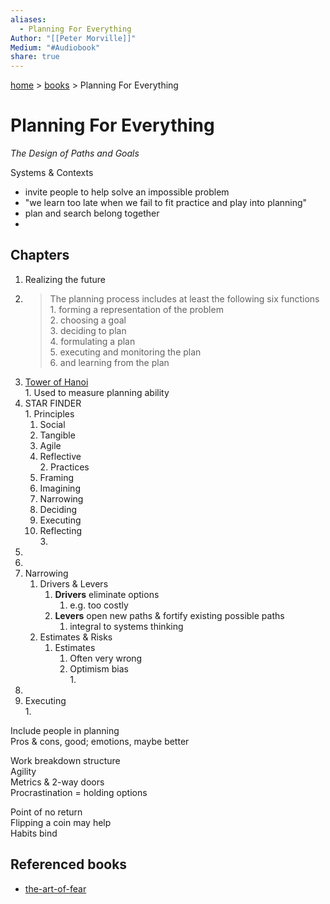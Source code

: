 ```yaml
---  
aliases:  
  - Planning For Everything  
Author: "[[Peter Morville]]"  
Medium: "#Audiobook"  
share: true  
---  
```

[ home](/index.md) > [ books](/books/index.md) > Planning For Everything  
# Planning For Everything  
_The Design of Paths and Goals_  
  
Systems & Contexts  
  
- invite people to help solve an impossible problem  
- "we learn too late when we fail to fit practice and play into planning"  
- plan and search belong together  
-   
  
## Chapters  
1. Realizing the future  
  1. > The planning process includes at least the following six functions  
    1. forming a representation of the problem  
    2. choosing a goal  
    3. deciding to plan  
    4. formulating a plan  
    5. executing and monitoring the plan  
    6. and learning from the plan  
  2. [Tower of Hanoi](tower-of-hanoi.md)  
    1. Used to measure planning ability  
  3. STAR FINDER  
    1. Principles  
      1. Social  
      2. Tangible  
      3. Agile  
      4. Reflective  
    2. Practices  
      1. Framing  
      2. Imagining  
      3. Narrowing  
      4. Deciding  
      5. Executing  
      6. Reflecting  
    3.   
2.   
3.   
4. Narrowing  
    1. Drivers & Levers  
        1. **Drivers** eliminate options  
            1. e.g. too costly  
        2. **Levers** open new paths & fortify existing possible paths   
            1. integral to systems thinking  
    2. Estimates & Risks  
        1. Estimates  
            1. Often very wrong  
            2. Optimism bias  
                1.   
5.   
6. Executing  
    1.   
  
Include people in planning  
Pros & cons, good; emotions, maybe better  
  
Work breakdown structure  
Agility  
Metrics & 2-way doors  
Procrastination = holding options  
  
Point of no return  
Flipping a coin may help  
Habits bind  
  
  
## Referenced books  
- [the-art-of-fear](./the-art-of-fear.md)  

